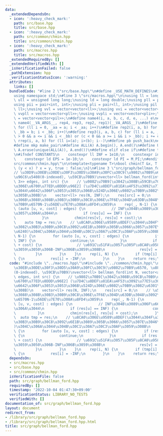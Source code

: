 ```yaml
---
data:
  _extendedDependsOn:
  - icon: ':heavy_check_mark:'
    path: src/base.hpp
    title: src/base.hpp
  - icon: ':heavy_check_mark:'
    path: src/common/chmin.hpp
    title: src/common/chmin.hpp
  - icon: ':heavy_check_mark:'
    path: src/macros.hpp
    title: src/macros.hpp
  _extendedRequiredBy: []
  _extendedVerifiedWith: []
  _isVerificationFailed: false
  _pathExtension: hpp
  _verificationStatusIcon: ':warning:'
  attributes:
    links: []
  bundledCode: "#line 2 \"src/base.hpp\"\n#define _USE_MATH_DEFINES\n#include <bits/stdc++.h>\n\
    using namespace std;\n#line 3 \"src/macros.hpp\"\n\nusing ll = long long;\nusing\
    \ ull = unsigned long long;\nusing ld = long double;\nusing pll = pair<ll, ll>;\n\
    using pii = pair<int, int>;\nusing pli = pair<ll, int>;\nusing pil = pair<int,\
    \ ll>;\nusing vvl = vector<vector<ll>>;\nusing vvi = vector<vector<int>>;\nusing\
    \ vvpll = vector<vector<pll>>;\nusing vvpli = vector<vector<pli>>;\nusing vvpil\
    \ = vector<vector<pil>>;\n#define name4(i, a, b, c, d, e, ...) e\n#define rep(...)\
    \ name4(__VA_ARGS__, rep4, rep3, rep2, rep1)(__VA_ARGS__)\n#define rep1(i, a)\
    \ for (ll i = 0, _aa = a; i < _aa; i++)\n#define rep2(i, a, b) for (ll i = a,\
    \ _bb = b; i < _bb; i++)\n#define rep3(i, a, b, c) for (ll i = a, _bb = b; (c\
    \ > 0 && a <= i && i < _bb) or (c < 0 && a >= i && i > _bb); i += c)\n#define\
    \ rrep(i, a, b) for (ll i=(a); i>(b); i--)\n#define pb push_back\n#define eb emplace_back\n\
    #define mkp make_pair\n#define ALL(A) A.begin(), A.end()\n#define UNIQUE(A) sort(ALL(A)),\
    \ A.erase(unique(ALL(A)), A.end())\n#define elif else if\n#define tostr to_string\n\
    \n#ifndef CONSTANTS\n    constexpr ll INF = 1e18;\n    constexpr int MOD = 1000000007;\n\
    \    constexpr ld EPS = 1e-10;\n    constexpr ld PI = M_PI;\n#endif\n#line 2 \"\
    src/common/chmin.hpp\"\n\ntemplate<typename T>\nbool chmin(T &x, T y) {\n    return\
    \ (y < x) ? x = y, true : false;\n}\n#line 3 \"src/graph/bellman_ford.hpp\"\n\n\
    // \u30D9\u30EB\u30DE\u30F3\u30D5\u30A9\u30FC\u30C9(\u9802\u70B9\u6570, \u8FBA\
    \u96C6\u5408(0-indexed), \u59CB\u70B9)\nvector<ll> bellman_ford(int N, vector<array<ll,\
    \ 3>> edges, int src) {\n    // \u9802\u70B9[\u3042\u308B\u59CB\u70B9\u304B\u3089\
    \u306E\u6700\u77ED\u8DDD\u96E2] (\u7D4C\u8DEF\u81EA\u4F53\u3092\u77E5\u308A\u305F\
    \u3044\u6642\u306F\u3053\u3053\u306B\u524D\u306E\u9802\u70B9\u3082\u6301\u305F\
    \u305B\u308B)\n    vector<ll> res(N, INF);\n    res[src] = 0;\n    // \u5404\u8FBA\
    \u306B\u3088\u308B\u30B3\u30B9\u30C8\u306E\u7F6E\u304D\u63DB\u3048\u3092\u9802\
    \u70B9\u6570N-1\u56DE\u7E70\u308A\u8FD4\u3059\n    rep(_, N-1) {\n        for\
    \ (auto [u, v, cost] : edges) {\n            // INF\u304B\u3089\u306F\u66F4\u65B0\
    \u3057\u306A\u3044\n            if (res[u] == INF) {\n                continue;\n\
    \            }\n            chmin(res[v], res[u] + cost);\n        }\n    }\n\
    \    auto tmp = res;\n    // \u8CA0\u306E\u9589\u8DEF(\u3044\u304F\u3089\u3067\
    \u3082\u30B3\u30B9\u30C8\u3092\u6E1B\u3089\u305B\u3066\u3057\u307E\u3046\u5834\
    \u6240)\u304C\u306A\u3044\u304B\u30C1\u30A7\u30C3\u30AF\u3059\u308B\n    rep(_,\
    \ N-1) {\n        for (auto [u, v, cost] : edges) {\n            if (res[u] ==\
    \ INF) {\n                continue;\n            }\n            if (res[v] > res[u]\
    \ + cost) {\n                // \u691C\u51FA\u3057\u305F\u8CA0\u9589\u8DEF\u306F\
    \u3059\u3050\u306B-INF\u306B\u3059\u308B\n                res[v] = -INF;\n   \
    \         }\n        }\n    }\n    rep(i, N) {\n        if (tmp[i] != res[i])\
    \ {\n            res[i] = -INF;\n        }\n    }\n    return res;\n}\n"
  code: "#include \"../macros.hpp\"\n#include \"../common/chmin.hpp\"\n\n// \u30D9\
    \u30EB\u30DE\u30F3\u30D5\u30A9\u30FC\u30C9(\u9802\u70B9\u6570, \u8FBA\u96C6\u5408\
    (0-indexed), \u59CB\u70B9)\nvector<ll> bellman_ford(int N, vector<array<ll, 3>>\
    \ edges, int src) {\n    // \u9802\u70B9[\u3042\u308B\u59CB\u70B9\u304B\u3089\u306E\
    \u6700\u77ED\u8DDD\u96E2] (\u7D4C\u8DEF\u81EA\u4F53\u3092\u77E5\u308A\u305F\u3044\
    \u6642\u306F\u3053\u3053\u306B\u524D\u306E\u9802\u70B9\u3082\u6301\u305F\u305B\
    \u308B)\n    vector<ll> res(N, INF);\n    res[src] = 0;\n    // \u5404\u8FBA\u306B\
    \u3088\u308B\u30B3\u30B9\u30C8\u306E\u7F6E\u304D\u63DB\u3048\u3092\u9802\u70B9\
    \u6570N-1\u56DE\u7E70\u308A\u8FD4\u3059\n    rep(_, N-1) {\n        for (auto\
    \ [u, v, cost] : edges) {\n            // INF\u304B\u3089\u306F\u66F4\u65B0\u3057\
    \u306A\u3044\n            if (res[u] == INF) {\n                continue;\n  \
    \          }\n            chmin(res[v], res[u] + cost);\n        }\n    }\n  \
    \  auto tmp = res;\n    // \u8CA0\u306E\u9589\u8DEF(\u3044\u304F\u3089\u3067\u3082\
    \u30B3\u30B9\u30C8\u3092\u6E1B\u3089\u305B\u3066\u3057\u307E\u3046\u5834\u6240\
    )\u304C\u306A\u3044\u304B\u30C1\u30A7\u30C3\u30AF\u3059\u308B\n    rep(_, N-1)\
    \ {\n        for (auto [u, v, cost] : edges) {\n            if (res[u] == INF)\
    \ {\n                continue;\n            }\n            if (res[v] > res[u]\
    \ + cost) {\n                // \u691C\u51FA\u3057\u305F\u8CA0\u9589\u8DEF\u306F\
    \u3059\u3050\u306B-INF\u306B\u3059\u308B\n                res[v] = -INF;\n   \
    \         }\n        }\n    }\n    rep(i, N) {\n        if (tmp[i] != res[i])\
    \ {\n            res[i] = -INF;\n        }\n    }\n    return res;\n}\n"
  dependsOn:
  - src/macros.hpp
  - src/base.hpp
  - src/common/chmin.hpp
  isVerificationFile: false
  path: src/graph/bellman_ford.hpp
  requiredBy: []
  timestamp: '2022-10-04 01:47:30+09:00'
  verificationStatus: LIBRARY_NO_TESTS
  verifiedWith: []
documentation_of: src/graph/bellman_ford.hpp
layout: document
redirect_from:
- /library/src/graph/bellman_ford.hpp
- /library/src/graph/bellman_ford.hpp.html
title: src/graph/bellman_ford.hpp
---
```

